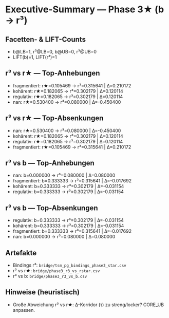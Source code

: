 # Executive-Summary — Phase 3★ (b → r³)

## Facetten- & LIFT-Counts
- b@LB=1, r³@LB=0, b@UB=0, r³@UB=0
- LIFT(b)=1, LIFT(r³)=1

## r³ vs r★ — Top-Anhebungen
- fragmentiert: r★=0.105469 → r³=0.315641 | Δ=0.210172
- kohärent: r★=0.182065 → r³=0.302179 | Δ=0.120114
- regulativ: r★=0.182065 → r³=0.302179 | Δ=0.120114
- nan: r★=0.530400 → r³=0.080000 | Δ=-0.450400

## r³ vs r★ — Top-Absenkungen
- nan: r★=0.530400 → r³=0.080000 | Δ=-0.450400
- kohärent: r★=0.182065 → r³=0.302179 | Δ=0.120114
- regulativ: r★=0.182065 → r³=0.302179 | Δ=0.120114
- fragmentiert: r★=0.105469 → r³=0.315641 | Δ=0.210172

## r³ vs b — Top-Anhebungen
- nan: b=0.000000 → r³=0.080000 | Δ=0.080000
- fragmentiert: b=0.333333 → r³=0.315641 | Δ=-0.017692
- kohärent: b=0.333333 → r³=0.302179 | Δ=-0.031154
- regulativ: b=0.333333 → r³=0.302179 | Δ=-0.031154

## r³ vs b — Top-Absenkungen
- regulativ: b=0.333333 → r³=0.302179 | Δ=-0.031154
- kohärent: b=0.333333 → r³=0.302179 | Δ=-0.031154
- fragmentiert: b=0.333333 → r³=0.315641 | Δ=-0.017692
- nan: b=0.000000 → r³=0.080000 | Δ=0.080000

## Artefakte
- Bindings r³: `bridge/tsm_pg_bindings_phase3_star.csv`
- r³ vs r★: `bridge/phase3_r3_vs_rstar.csv`
- r³ vs b:  `bridge/phase3_r3_vs_b.csv`

## Hinweise (heuristisch)
- Große Abweichung r³ vs r★: Δ-Korridor (τ) zu streng/locker? CORE_UB anpassen.